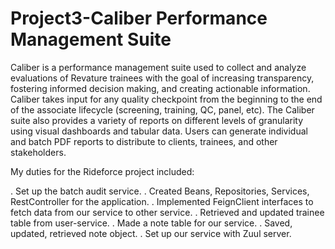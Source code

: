 # Project3-Caliber Performance Management Suite

Caliber is a performance management suite used to collect and analyze evaluations of Revature trainees with the goal of increasing transparency, fostering informed decision making, and creating actionable information. Caliber takes input for any quality checkpoint from the beginning to the end of the associate lifecycle (screening, training, QC, panel, etc). The Caliber suite also provides a variety of reports on different levels of granularity using visual dashboards and tabular data. Users can generate individual and batch PDF reports to distribute to clients, trainees, and other stakeholders.

My duties for the Rideforce project included:

  . Set up the batch audit service.
  . Created Beans, Repositories, Services, RestController for the application.
  . Implemented FeignClient interfaces to fetch data from our service to other service.
  . Retrieved and updated trainee table from user-service.
  . Made a note table for our service.
  . Saved, updated, retrieved note object.
  . Set up our service with Zuul server.
